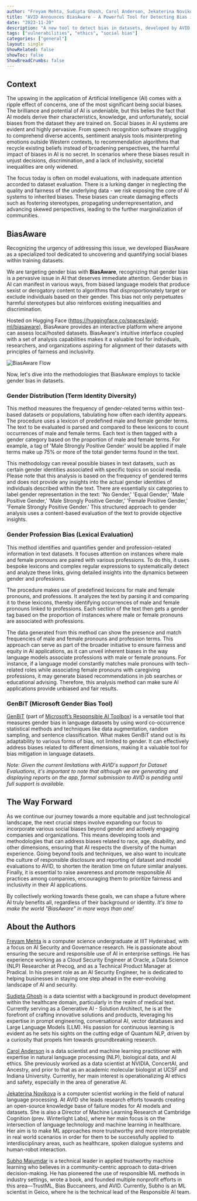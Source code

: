 ```yaml
---
author: "Freyam Mehta, Sudipta Ghosh, Carol Anderson, Jekaterina Novikova and Subho Majumdar"
title: "AVID Announces BiasAware - A Powerful Tool for Detecting Bias in Datasets"
date: "2023-11-20"
description: "A new tool to detect bias in datasets, developed by AVID and hosted on Hugging Face."
tags: ["vulnerabilities", "ethics", "social bias"]
categories: ["general"]
layout: single
ShowRelated: false
showToc: false
ShowBreadCrumbs: false
---
```


## Context
The upswing in the application of Artificial Intelligence (AI) comes with a ripple effect of concerns, one of the most significant being social biases. The brilliance and potential of AI is undeniable, but this belies the fact that AI models derive their characteristics, knowledge, and unfortunately, social biases from the dataset they are trained on. Social biases in AI systems are evident and highly pervasive. From speech recognition software struggling to comprehend diverse accents, sentiment analysis tools misinterpreting emotions outside Western contexts, to recommendation algorithms that recycle existing beliefs instead of broadening perspectives, the harmful impact of biases in AI is no secret. In scenarios where these biases result in unjust decisions, discrimination, and a lack of inclusivity, societal inequalities are only widened.

The focus today is often on model evaluations, with inadequate attention accorded to dataset evaluation. There is a lurking danger in neglecting the quality and fairness of the underlying data - we risk exposing the core of AI systems to inherited biases. These biases can create damaging effects such as fostering stereotypes, propagating underrepresentation, and advancing skewed perspectives, leading to the further marginalization of communities.

## BiasAware
Recognizing the urgency of addressing this issue, we developed BiasAware as a specialized tool dedicated to uncovering and quantifying social biases within training datasets. 

We are targeting gender bias with **BiasAware**, recognizing that gender bias is a pervasive issue in AI that deserves immediate attention. Gender bias in AI can manifest in various ways, from biased language models that produce sexist or derogatory content to algorithms that disproportionately target or exclude individuals based on their gender. This bias not only perpetuates harmful stereotypes but also reinforces existing inequalities and discrimination.

Hosted on Hugging Face (https://huggingface.co/spaces/avid-ml/biasaware), BiasAware provides an interactive platform where anyone can assess local/hosted datasets. BiasAware's intuitive interface coupled with a set of  analysis capabilities makes it a valuable tool for individuals, researchers, and organizations aspiring for alignment of their datasets with principles of fairness and inclusivity.

![BiasAware Flow](/uploads/biasaware-1/BiasAware.png)

Now, let's dive into the methodologies that BiasAware employs to tackle gender bias in datasets.

### Gender Distribution (Term Identity Diversity)
This method measures the frequency of gender-related terms within text-based datasets or populations, tabulating how often each identity appears. The procedure uses a lexicon of predefined male and female gender terms. The text to be evaluated is parsed and compared to these lexicons to count occurrences of male and female terms. Each text is then tagged with a gender category based on the proportion of male and female terms. For example, a tag of 'Male Strongly Positive Gender' would be applied if male terms make up 75% or more of the total gender terms found in the text.

This methodology can reveal possible biases in text datasets, such as certain gender identities associated with specific topics on social media. Please note that this analysis is based on the frequency of gendered terms and does not provide any insights into the actual gender identities of individuals described within the text. There are essentially six categories to label gender representation in the text: 'No Gender,' 'Equal Gender,' 'Male Positive Gender,' 'Male Strongly Positive Gender,' 'Female Positive Gender,' 'Female Strongly Positive Gender.' This structured approach to gender analysis uses a content-based evaluation of the text to provide objective insights.

### Gender Profession Bias (Lexical Evaluation)
This method identifies and quantifies gender and profession-related information in text datasets. It focuses attention on instances where male and female pronouns are paired with various professions. To do this, it uses bespoke lexicons and complex regular expressions to systematically detect and analyze these links, giving detailed insights into the dynamics between gender and professions.

The procedure makes use of  predefined lexicons for male and female pronouns, and professions. It analyzes the text by parsing it and comparing it to these lexicons, thereby identifying occurrences of male and female pronouns linked to professions. Each section of the text then gets a gender tag based on the proportion of instances where male or female pronouns are associated with professions.


The data generated from this method can show the presence and match frequencies of male and female pronouns and profession terms. This approach can serve as part of the broader initiative to ensure fairness and equity in AI applications, as it can unveil inherent biases in the way language models associate professions with male or female pronouns. For instance, if a language model constantly matches male pronouns with tech-related roles while associating female pronouns with caregiving professions, it may generate biased recommendations in job searches or educational advising. Therefore, this analysis method can make sure AI applications provide unbiased and fair results.

### GenBiT (Microsoft Gender Bias Tool)
[GenBiT](https://github.com/microsoft/responsible-ai-toolbox-genbit) (part of [Microsoft’s Responsible AI Toolbox](https://github.com/microsoft/responsible-ai-toolbox)) is a versatile tool that measures gender bias in language datasets by using word co-occurrence statistical methods and techniques like data augmentation, random sampling, and sentence classification. What makes GenBiT stand out is its adaptability to various forms of bias, not limited to gender. It can effectively address biases related to different dimensions, making it a valuable tool for bias mitigation in language datasets.

_Note: Given the current limitations with AVID's support for Dataset Evaluations, it's important to note that although we are generating and displaying reports on the app, formal submission to AVID is pending until full support is available._

## The Way Forward
As we continue our journey towards a more equitable and just technological landscape, the next crucial steps involve expanding our focus to incorporate various social biases beyond gender and actively engaging companies and organizations. This means developing tools and methodologies that can address biases related to race, age, disability, and other dimensions, ensuring that AI respects the diversity of the human experience. Going beyond tools and techniques, we also want to inculcate the culture of responsible disclosure and reporting of dataset and model evaluations to AVID, to shorten the iteration time on future similar analyses. Finally, it is essential to raise awareness and promote responsible AI practices among companies, encouraging them to prioritize fairness and inclusivity in their AI applications.

By collectively working towards these goals, we can shape a future where AI truly benefits all, regardless of their background or identity. _It's time to make the world "BiasAware" in more ways than one!_


## About the Authors
[Freyam Mehta](https://www.linkedin.com/in/freyam-mehta) is a computer science undergraduate at IIIT Hyderabad, with a focus on AI Security and Governance research. He is passionate about ensuring the secure and responsible use of AI in enterprise settings. He has experience working as a Cloud Security Engineer at Oracle, a Data Science (NLP) Researcher at Precog, and as a Technical Product Manager at Pradical. In his present role as an AI Security Engineer, he is dedicated to helping businesses in staying one step ahead in the ever-evolving landscape of AI and security.

[Sudipta Ghosh](https://www.linkedin.com/in/sudipta002/) is a data scientist with a background in product development within the healthcare domain, particularly in the realm of medical text. Currently serving as a Generative AI - Solution Architect, he is at the forefront of crafting innovative solutions and products, leveraging his expertise in prompt engineering, conversational AI, vector databases and Large Language Models (LLM). His passion for continuous learning is evident as he sets his sights on the cutting edge of Quantum NLP, driven by a curiosity that propels him towards groundbreaking research. 

[Carol Anderson](https://www.linkedin.com/in/carolmanderson/) is a data scientist and machine learning practitioner with expertise in natural language processing (NLP), biological data, and AI ethics. She previously worked as a data scientist at NVIDIA, ConcertAI, and Ancestry, and prior to that as an academic molecular biologist at UCSF and Indiana University. Currently, her main interest is operationalizing AI ethics and safety, especially in the area of generative AI.

[Jekaterina Novikova](https://jeknov.github.io/) is a computer scientist working in the field of natural language processing. At AVID she leads research efforts towards creating an open-source knowledge base of failure modes for AI models and datasets. She is also a Director of Machine Learning Research at Cambridge Cognition (prev. Winterlight Labs), where her main focus is on the intersection of language technology and machine learning in healthcare. Her aim is to make ML approaches more trustworthy and more interpretable in real world scenarios in order for them to be successfully applied to interdisciplinary areas, such as healthcare, spoken dialogue systems and human-robot interaction.

[Subho Majumdar](https://www.subhomajumdar.com/) is a technical leader in applied trustworthy machine learning who believes in a community-centric approach to data-driven decision-making. He has pioneered the use of responsible ML methods in industry settings, wrote a book, and founded multiple nonprofit efforts in this area—TrustML, Bias Buccaneers, and AVID. Currently, Subho is an ML scientist in Geico, where he is the technical lead of the Responsible AI team.